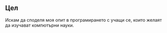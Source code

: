 ## Цел

Искам да споделя моя опит в програмирането с учащи се, които желаят да изучават компютърни науки.